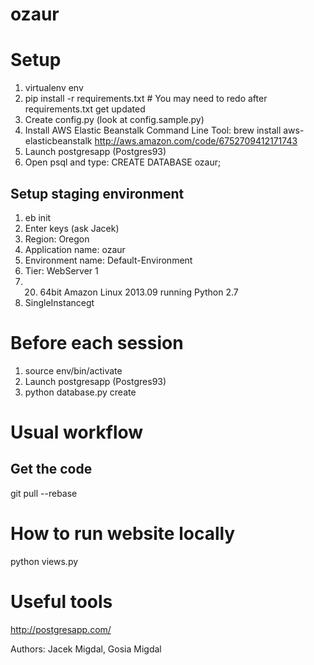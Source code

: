 ozaur
=====

# Setup

1. virtualenv env
2. pip install -r requirements.txt # You may need to redo after requirements.txt get updated
3. Create config.py (look at config.sample.py)
3. Install AWS Elastic Beanstalk Command Line Tool:
  brew install aws-elasticbeanstalk
  http://aws.amazon.com/code/6752709412171743
3. Launch postgresapp (Postgres93)
4. Open psql and type: CREATE DATABASE ozaur;

## Setup staging environment

1. eb init
2. Enter keys (ask Jacek)
3. Region: Oregon
4. Application name: ozaur
5. Environment name: Default-Environment
6. Tier: WebServer 1
7. 20) 64bit Amazon Linux 2013.09 running Python 2.7
8. SingleInstancegt

# Before each session

1. source env/bin/activate
2. Launch postgresapp (Postgres93)
3. python database.py create


# Usual workflow

## Get the code

git pull --rebase

# How to run website locally

python views.py

# Useful tools
http://postgresapp.com/

Authors: Jacek Migdal, Gosia Migdal


